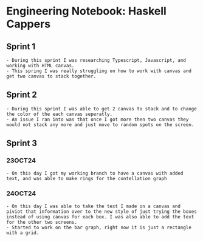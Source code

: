 # Engineering Notebook: Haskell Cappers

## Sprint 1
    - During this sprint I was researching Typescript, Javascript, and working with HTML canvas.
    - This spring I was really struggling on how to work with canvas and get two canvas to stack together. 

## Sprint 2
    - During this sprint I was able to get 2 canvas to stack and to change the color of the each canvas seperatly.
    - An issue I ran into was that once I got more then two canvas they would not stack any more and just move to random spots on the screen. 

## Sprint 3
### 23OCT24
    - On this day I got my working branch to have a canvas with added text, and was able to make rings for the contellation graph
### 24OCT24
    - On this day I was able to take the text I made on a canvas and piviot that information over to the new style of just trying the boxes instead of using canvas for each box. I was also able to add the text for the other two screens. 
    - Started to work on the bar graph, right now it is just a rectangle with a grid. 
